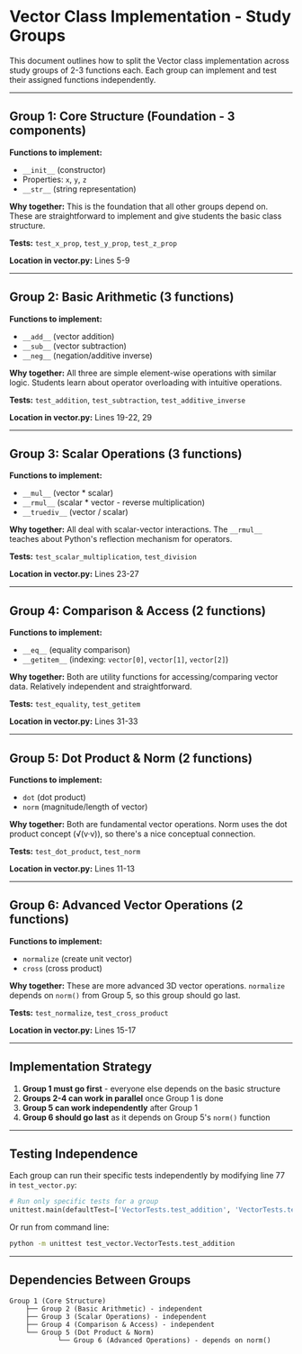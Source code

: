 # Vector Class Implementation - Study Groups

This document outlines how to split the Vector class implementation across study groups of 2-3 functions each. Each group can implement and test their assigned functions independently.

---

## **Group 1: Core Structure** (Foundation - 3 components)

**Functions to implement:**
- `__init__` (constructor)
- Properties: `x`, `y`, `z`
- `__str__` (string representation)

**Why together:** This is the foundation that all other groups depend on. These are straightforward to implement and give students the basic class structure.

**Tests:** `test_x_prop`, `test_y_prop`, `test_z_prop`

**Location in vector.py:** Lines 5-9

---

## **Group 2: Basic Arithmetic** (3 functions)

**Functions to implement:**
- `__add__` (vector addition)
- `__sub__` (vector subtraction)
- `__neg__` (negation/additive inverse)

**Why together:** All three are simple element-wise operations with similar logic. Students learn about operator overloading with intuitive operations.

**Tests:** `test_addition`, `test_subtraction`, `test_additive_inverse`

**Location in vector.py:** Lines 19-22, 29

---

## **Group 3: Scalar Operations** (3 functions)

**Functions to implement:**
- `__mul__` (vector * scalar)
- `__rmul__` (scalar * vector - reverse multiplication)
- `__truediv__` (vector / scalar)

**Why together:** All deal with scalar-vector interactions. The `__rmul__` teaches about Python's reflection mechanism for operators.

**Tests:** `test_scalar_multiplication`, `test_division`

**Location in vector.py:** Lines 23-27

---

## **Group 4: Comparison & Access** (2 functions)

**Functions to implement:**
- `__eq__` (equality comparison)
- `__getitem__` (indexing: `vector[0]`, `vector[1]`, `vector[2]`)

**Why together:** Both are utility functions for accessing/comparing vector data. Relatively independent and straightforward.

**Tests:** `test_equality`, `test_getitem`

**Location in vector.py:** Lines 31-33

---

## **Group 5: Dot Product & Norm** (2 functions)

**Functions to implement:**
- `dot` (dot product)
- `norm` (magnitude/length of vector)

**Why together:** Both are fundamental vector operations. Norm uses the dot product concept (√(v·v)), so there's a nice conceptual connection.

**Tests:** `test_dot_product`, `test_norm`

**Location in vector.py:** Lines 11-13

---

## **Group 6: Advanced Vector Operations** (2 functions)

**Functions to implement:**
- `normalize` (create unit vector)
- `cross` (cross product)

**Why together:** These are more advanced 3D vector operations. `normalize` depends on `norm()` from Group 5, so this group should go last.

**Tests:** `test_normalize`, `test_cross_product`

**Location in vector.py:** Lines 15-17

---

## **Implementation Strategy**

1. **Group 1 must go first** - everyone else depends on the basic structure
2. **Groups 2-4 can work in parallel** once Group 1 is done
3. **Group 5 can work independently** after Group 1
4. **Group 6 should go last** as it depends on Group 5's `norm()` function

---

## **Testing Independence**

Each group can run their specific tests independently by modifying line 77 in `test_vector.py`:

```python
# Run only specific tests for a group
unittest.main(defaultTest=['VectorTests.test_addition', 'VectorTests.test_subtraction'])
```

Or run from command line:
```bash
python -m unittest test_vector.VectorTests.test_addition
```

---

## **Dependencies Between Groups**

```
Group 1 (Core Structure)
    ├── Group 2 (Basic Arithmetic) - independent
    ├── Group 3 (Scalar Operations) - independent
    ├── Group 4 (Comparison & Access) - independent
    └── Group 5 (Dot Product & Norm)
            └── Group 6 (Advanced Operations) - depends on norm()
```
